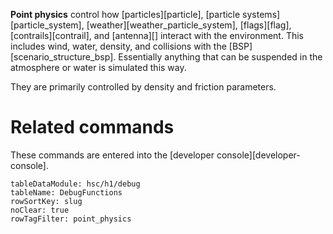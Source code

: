 **Point physics** control how [particles][particle], [particle systems][particle_system], [weather][weather_particle_system], [flags][flag], [contrails][contrail], and [antenna][] interact with the environment. This includes wind, water, density, and collisions with the [BSP][scenario_structure_bsp]. Essentially anything that can be suspended in the atmosphere or water is simulated this way.

They are primarily controlled by density and friction parameters.

# Related commands
These commands are entered into the [developer console][developer-console].

```.table
tableDataModule: hsc/h1/debug
tableName: DebugFunctions
rowSortKey: slug
noClear: true
rowTagFilter: point_physics
```

